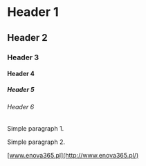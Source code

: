 # Header 1 #

## Header 2 ##

### Header 3 ###

#### Header 4 ####

##### Header 5 #####

###### Header 6 ######

Simple paragraph 1.

Simple paragraph 2.

[www.enova365.pl](http://www.enova365.pl/)